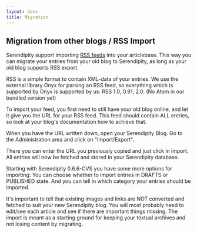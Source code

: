 ```yaml
---
layout: docs
title: Migration
---
```


## Migration from other blogs / RSS Import

Serendipity support importing [RSS feeds](/docs/users/using/rss.html) into your articlebase. This way you can migrate your entries from your old blog to Serendipity, as long as your old blog supports RSS export.

RSS is a simple format to contain XML-data of your entries. We use the external library Onyx for parsing an RSS feed, so everything which is supported by Onyx is supported by us: RSS 1.0, 0.91, 2.0. (No Atom in our bundled version yet)

To import your feed, you first need to still have your old blog online, and let it give you the URL for your RSS feed. This feed should contain ALL entries, so look at your blog's documentation how to achieve that.

When you have the URL written down, open your Serendipity Blog. Go to the Administration area and click on "Import/Export".

There you can enter the URL you previously copied and just click in import. All entries will now be fetched and stored in your Serendipity database.

Starting with Serendipity 0.6.6-CVS you have some more options for importing: You can choose whether to import entries in DRAFTS or PUBLISHED state. And you can tell in which category your entries should be imported.

It's important to tell that existing images and links are NOT converted and fetched to suit your new Serendipity blog. You will most probably need to edit/see each article and see if there are important things missing. The import is meant as a starting ground for keeping your textual archives and not losing content by migrating.

